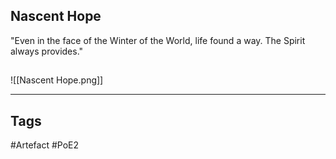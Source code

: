 ## Nascent Hope
"Even in the face of the Winter of the World,
life found a way. The Spirit always provides."
##
![[Nascent Hope.png]]

---
## Tags
#Artefact
#PoE2